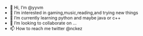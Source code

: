 - 👋 Hi, I’m @yyvm
- 👀 I’m interested in gaming,music,reading,and trying new things
- 🌱 I’m currently learning python and maybe java or c++
- 💞️ I’m looking to collaborate on ...
- 📫 How to reach me twitter @nckez

<!---
yyvm/yyvm is a ✨ special ✨ repository because its `README.md` (this file) appears on your GitHub profile.
You can click the Preview link to take a look at your changes.
--->
